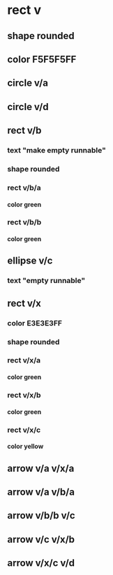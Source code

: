 # rect v
## shape rounded
## color F5F5F5FF
## circle v/a
## circle v/d
## rect v/b
### text "make empty runnable"
### shape rounded
### rect v/b/a
#### color green
### rect v/b/b
#### color green
## ellipse v/c
### text "empty runnable"
## rect v/x
### color E3E3E3FF
### shape rounded
### rect v/x/a
#### color green
### rect v/x/b
#### color green
### rect v/x/c
#### color yellow
## arrow v/a v/x/a
## arrow v/a v/b/a
## arrow v/b/b v/c
## arrow v/c v/x/b
## arrow v/x/c v/d
